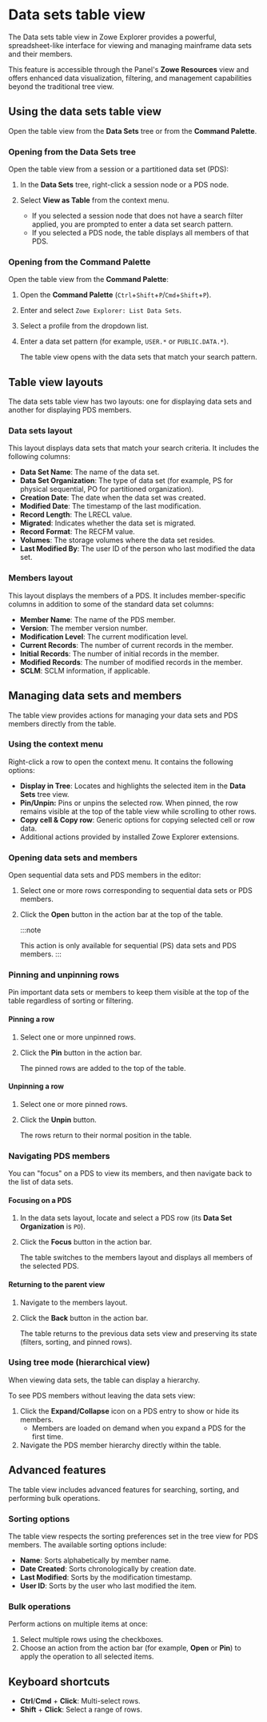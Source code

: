 # Data sets table view

The Data sets table view in Zowe Explorer provides a powerful, spreadsheet-like interface for viewing and managing mainframe data sets and their members. 

This feature is accessible through the Panel's **Zowe Resources** view and offers enhanced data visualization, filtering, and management capabilities beyond the traditional tree view.

## Using the data sets table view

Open the table view from the **Data Sets** tree or from the **Command Palette**.

### Opening from the Data Sets tree

Open the table view from a session or a partitioned data set (PDS):

1.  In the **Data Sets** tree, right-click a session node or a PDS node.
2.  Select **View as Table** from the context menu.

    - If you selected a session node that does not have a search filter applied, you are prompted to enter a data set search pattern.
    - If you selected a PDS node, the table displays all members of that PDS.

### Opening from the Command Palette

Open the table view from the **Command Palette**:

1.  Open the **Command Palette** (`Ctrl`+`Shift`+`P`/`Cmd`+`Shift`+`P`).
2.  Enter and select `Zowe Explorer: List Data Sets`.
3.  Select a profile from the dropdown list.
4.  Enter a data set pattern (for example, `USER.*` or `PUBLIC.DATA.*`).

    The table view opens with the data sets that match your search pattern.

## Table view layouts

The data sets table view has two layouts: one for displaying data sets and another for displaying PDS members.

### Data sets layout

This layout displays data sets that match your search criteria. It includes the following columns:

- **Data Set Name**: The name of the data set.
- **Data Set Organization**: The type of data set (for example, PS for physical sequential, PO for partitioned organization).
- **Creation Date**: The date when the data set was created.
- **Modified Date**: The timestamp of the last modification.
- **Record Length**: The LRECL value.
- **Migrated**: Indicates whether the data set is migrated.
- **Record Format**: The RECFM value.
- **Volumes**: The storage volumes where the data set resides.
- **Last Modified By**: The user ID of the person who last modified the data set.

### Members layout

This layout displays the members of a PDS. It includes member-specific columns in addition to some of the standard data set columns:

- **Member Name**: The name of the PDS member.
- **Version**: The member version number.
- **Modification Level**: The current modification level.
- **Current Records**: The number of current records in the member.
- **Initial Records**: The number of initial records in the member.
- **Modified Records**: The number of modified records in the member.
- **SCLM**: SCLM information, if applicable.

## Managing data sets and members

The table view provides actions for managing your data sets and PDS members directly from the table.

### Using the context menu

Right-click a row to open the context menu. It contains the following options:

- **Display in Tree**: Locates and highlights the selected item in the **Data Sets** tree view.
- **Pin/Unpin:** Pins or unpins the selected row. When pinned, the row remains visible at the top of the table view while scrolling to other rows.
- **Copy cell & Copy row**: Generic options for copying selected cell or row data.
- Additional actions provided by installed Zowe Explorer extensions.

### Opening data sets and members

Open sequential data sets and PDS members in the editor:

1.  Select one or more rows corresponding to sequential data sets or PDS members.
2.  Click the **Open** button in the action bar at the top of the table.

    :::note

    This action is only available for sequential (PS) data sets and PDS members.
    :::

### Pinning and unpinning rows

Pin important data sets or members to keep them visible at the top of the table regardless of sorting or filtering.

#### Pinning a row

  1.  Select one or more unpinned rows.
  2.  Click the **Pin** button in the action bar.
  
      The pinned rows are added to the top of the table.

#### Unpinning a row
  1.  Select one or more pinned rows.
  2.  Click the **Unpin** button.
  
      The rows return to their normal position in the table.

### Navigating PDS members

You can "focus" on a PDS to view its members, and then navigate back to the list of data sets.

#### Focusing on a PDS

  1.  In the data sets layout, locate and select a PDS row (its **Data Set Organization** is `PO`).
  2.  Click the **Focus** button in the action bar.
  
      The table switches to the members layout and displays all members of the selected PDS.

#### Returning to the parent view
1. Navigate to the members layout.
2. Click the **Back** button in the action bar.

    The table returns to the previous data sets view and preserving its state (filters, sorting, and pinned rows).

### Using tree mode (hierarchical view)

When viewing data sets, the table can display a hierarchy.

To see PDS members without leaving the data sets view:

1. Click the **Expand/Collapse** icon on a PDS entry to show or hide its members.
    - Members are loaded on demand when you expand a PDS for the first time.
2. Navigate the PDS member hierarchy directly within the table.

## Advanced features

The table view includes advanced features for searching, sorting, and performing bulk operations.

### Sorting options

The table view respects the sorting preferences set in the tree view for PDS members. The available sorting options include:

- **Name**: Sorts alphabetically by member name.
- **Date Created**: Sorts chronologically by creation date.
- **Last Modified**: Sorts by the modification timestamp.
- **User ID**: Sorts by the user who last modified the item.

### Bulk operations

Perform actions on multiple items at once:

1.  Select multiple rows using the checkboxes.
2.  Choose an action from the action bar (for example, **Open** or **Pin**) to apply the operation to all selected items.

## Keyboard shortcuts

- **Ctrl**/**Cmd** + **Click**: Multi-select rows.
- **Shift** + **Click**: Select a range of rows.
